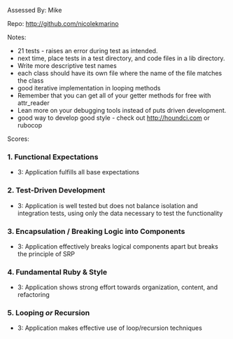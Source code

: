 Assessed By: Mike

Repo: http://github.com/nicolekmarino

Notes:
* 21 tests - raises an error during test as intended.
* next time, place tests in a test directory, and code files in a lib directory.
* Write more descriptive test names
* each class should have its own file where the name of the file matches the class
* good iterative implementation in looping methods
* Remember that you can get all of your getter methods for free with attr_reader
* Lean more on your debugging tools instead of puts driven development.
* good way to develop good style - check out http://houndci.com or rubocop


Scores:

### 1. Functional Expectations

* 3: Application fulfills all base expectations

### 2. Test-Driven Development

* 3: Application is well tested but does not balance isolation and integration tests, using only the data necessary to test the functionality

### 3. Encapsulation / Breaking Logic into Components

* 3: Application effectively breaks logical components apart but breaks the principle of SRP

### 4. Fundamental Ruby & Style

* 3:  Application shows strong effort towards organization, content, and refactoring

### 5. Looping *or* Recursion

* 3: Application makes effective use of loop/recursion techniques
